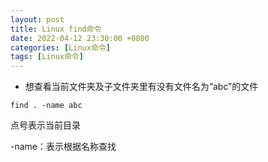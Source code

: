 ```yaml
---
layout: post
title: Linux find命令
date: 2022-04-12 23:30:00 +0800
categories: [Linux命令]
tags: [Linux命令]
---
```


- 想查看当前文件夹及子文件夹里有没有文件名为“abc”的文件

```
find . -name abc
```

点号表示当前目录

-name：表示根据名称查找